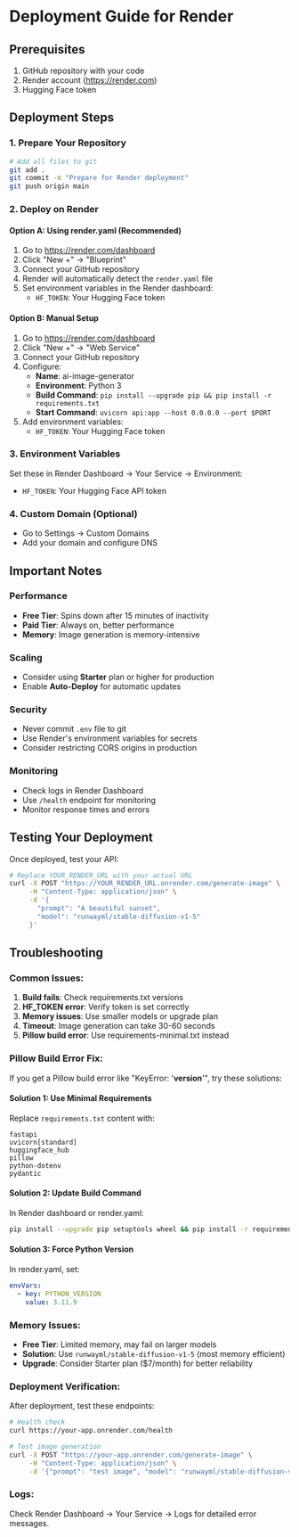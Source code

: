 # Deployment Guide for Render

## Prerequisites
1. GitHub repository with your code
2. Render account (https://render.com)
3. Hugging Face token

## Deployment Steps

### 1. Prepare Your Repository
```bash
# Add all files to git
git add .
git commit -m "Prepare for Render deployment"
git push origin main
```

### 2. Deploy on Render

#### Option A: Using render.yaml (Recommended)
1. Go to https://render.com/dashboard
2. Click "New +" → "Blueprint"
3. Connect your GitHub repository
4. Render will automatically detect the `render.yaml` file
5. Set environment variables in the Render dashboard:
   - `HF_TOKEN`: Your Hugging Face token

#### Option B: Manual Setup
1. Go to https://render.com/dashboard
2. Click "New +" → "Web Service"
3. Connect your GitHub repository
4. Configure:
   - **Name**: ai-image-generator
   - **Environment**: Python 3
   - **Build Command**: `pip install --upgrade pip && pip install -r requirements.txt`
   - **Start Command**: `uvicorn api:app --host 0.0.0.0 --port $PORT`
5. Add environment variables:
   - `HF_TOKEN`: Your Hugging Face token

### 3. Environment Variables
Set these in Render Dashboard → Your Service → Environment:
- `HF_TOKEN`: Your Hugging Face API token

### 4. Custom Domain (Optional)
- Go to Settings → Custom Domains
- Add your domain and configure DNS

## Important Notes

### Performance
- **Free Tier**: Spins down after 15 minutes of inactivity
- **Paid Tier**: Always on, better performance
- **Memory**: Image generation is memory-intensive

### Scaling
- Consider using **Starter** plan or higher for production
- Enable **Auto-Deploy** for automatic updates

### Security
- Never commit `.env` file to git
- Use Render's environment variables for secrets
- Consider restricting CORS origins in production

### Monitoring
- Check logs in Render Dashboard
- Use `/health` endpoint for monitoring
- Monitor response times and errors

## Testing Your Deployment

Once deployed, test your API:

```bash
# Replace YOUR_RENDER_URL with your actual URL
curl -X POST "https://YOUR_RENDER_URL.onrender.com/generate-image" \
     -H "Content-Type: application/json" \
     -d '{
       "prompt": "A beautiful sunset",
       "model": "runwayml/stable-diffusion-v1-5"
     }'
```

## Troubleshooting

### Common Issues:
1. **Build fails**: Check requirements.txt versions
2. **HF_TOKEN error**: Verify token is set correctly
3. **Memory issues**: Use smaller models or upgrade plan
4. **Timeout**: Image generation can take 30-60 seconds
5. **Pillow build error**: Use requirements-minimal.txt instead

### Pillow Build Error Fix:
If you get a Pillow build error like "KeyError: '__version__'", try these solutions:

#### Solution 1: Use Minimal Requirements
Replace `requirements.txt` content with:
```
fastapi
uvicorn[standard]
huggingface_hub
pillow
python-dotenv
pydantic
```

#### Solution 2: Update Build Command
In Render dashboard or render.yaml:
```bash
pip install --upgrade pip setuptools wheel && pip install -r requirements.txt
```

#### Solution 3: Force Python Version
In render.yaml, set:
```yaml
envVars:
  - key: PYTHON_VERSION
    value: 3.11.9
```

### Memory Issues:
- **Free Tier**: Limited memory, may fail on larger models
- **Solution**: Use `runwayml/stable-diffusion-v1-5` (most memory efficient)
- **Upgrade**: Consider Starter plan ($7/month) for better reliability

### Deployment Verification:
After deployment, test these endpoints:
```bash
# Health check
curl https://your-app.onrender.com/health

# Test image generation
curl -X POST "https://your-app.onrender.com/generate-image" \
     -H "Content-Type: application/json" \
     -d '{"prompt": "test image", "model": "runwayml/stable-diffusion-v1-5"}'
```

### Logs:
Check Render Dashboard → Your Service → Logs for detailed error messages.
